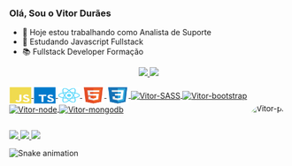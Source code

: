 ### Olá, Sou o Vitor Durães

- 🔭 Hoje estou trabalhando como Analista de Suporte
- 🌱 Estudando Javascript Fullstack
- 📚 Fullstack Developer Formação

<div align="center">
  <a href="https://github.com/VitorDuraes">
  <img  height="180em" src="https://github-readme-stats.vercel.app/api?username=VitorDuraes&show_icons=true&theme=dracula&include_all_commits=true&count_private=true"/>
  <img  height="180em" src="https://github-readme-stats.vercel.app/api/top-langs/?username=VitorDuraes&layout=compact&langs_count=7&theme=dracula"/>
</div>

  
<div style="display: inline_block"><br>
  <img align="center" alt="Vitor-Js" height="30" width="40" src="https://raw.githubusercontent.com/devicons/devicon/master/icons/javascript/javascript-plain.svg">
  <img align="center" alt="Vitor-Ts" height="30" width="40" src="https://raw.githubusercontent.com/devicons/devicon/master/icons/typescript/typescript-plain.svg">
  <img align="center" alt="Vitor-React" height="30" width="40" src="https://raw.githubusercontent.com/devicons/devicon/master/icons/react/react-original.svg">
  <img align="center" alt="Vitor-HTML" height="30" width="40" src="https://raw.githubusercontent.com/devicons/devicon/master/icons/html5/html5-original.svg">
  <img align="center" alt="Vitor-CSS" height="30" width="40" src="https://raw.githubusercontent.com/devicons/devicon/master/icons/css3/css3-original.svg">
  <img align="center" alt="Vitor-SASS"height="30" width="40" src="https://cdn.jsdelivr.net/gh/devicons/devicon/icons/sass/sass-original.svg" />
  <img align="center" alt="Vitor-bootstrap"height="30" width="40" src="https://cdn.jsdelivr.net/gh/devicons/devicon/icons/bootstrap/bootstrap-original.svg" />
  <img align="center" alt="Vitor-node"height="30" width="40" src="https://cdn.jsdelivr.net/gh/devicons/devicon/icons/nodejs/nodejs-original-wordmark.svg" />
  <img align="center" alt="Vitor-mongodb"height="30" width="40" src="https://cdn.jsdelivr.net/gh/devicons/devicon/icons/mongodb/mongodb-original.svg" />        
  <img align="right" alt="Vitor-pic" height="150" style="border-radius:50px;" src="https://media.licdn.com/dms/image/D4D03AQFosfUSQ60f4A/profile-displayphoto-shrink_400_400/0/1679847704173?e=1688601600&v=beta&t=nGPQN4sYnGJt4MppcB0V0YCG8-5bmBaSnBa2UwbLyTs">
</div>
</div>

##

<div> 
  <a href="https://instagram.com/offvitaz" target="_blank">
    <img src="https://img.shields.io/badge/-Instagram-%23E4405F?style=for-the-badge&logo=instagram&logoColor=white" target="_blank">
  </a>
  
  <a href = "mailto:vitorgdo06@gmail.com">
    <img src="https://img.shields.io/badge/-Gmail-%23333?style=for-the-badge&logo=gmail&logoColor=white" target="_blank">
  </a>
  
  <a href="https://www.linkedin.com/in/vitor-durães-5080a2215/" target="_blank">
    <img src="https://img.shields.io/badge/-LinkedIn-%230077B5?style=for-the-badge&logo=linkedin&logoColor=white" target="_blank">
  </a> 
 
  ![Snake animation](https://github.com/tiagovieiraj/tiagovieiraj/blob/output/github-contribution-grid-snake.svg)
 
</div>
